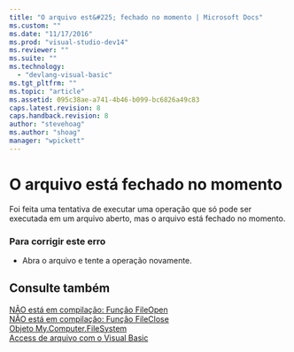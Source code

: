 ```yaml
---
title: "O arquivo est&#225; fechado no momento | Microsoft Docs"
ms.custom: ""
ms.date: "11/17/2016"
ms.prod: "visual-studio-dev14"
ms.reviewer: ""
ms.suite: ""
ms.technology: 
  - "devlang-visual-basic"
ms.tgt_pltfrm: ""
ms.topic: "article"
ms.assetid: 095c38ae-a741-4b46-b099-bc6826a49c83
caps.latest.revision: 8
caps.handback.revision: 8
author: "stevehoag"
ms.author: "shoag"
manager: "wpickett"
---
```

# O arquivo est&#225; fechado no momento
Foi feita uma tentativa de executar uma operação que só pode ser executada em um arquivo aberto, mas o arquivo está fechado no momento.  
  
### Para corrigir este erro  
  
-   Abra o arquivo e tente a operação novamente.  
  
## Consulte também  
 [NÃO está em compilação: Função FileOpen](http://msdn.microsoft.com/pt-br/0f07e1df-d4ea-44a9-a21c-76aa2e242f81)   
 [NÃO está em compilação: Função FileClose](http://msdn.microsoft.com/pt-br/f307b39f-a996-4ff6-ab13-e0b05ea5ab91)   
 [Objeto My.Computer.FileSystem](../../visual-basic/language-reference/objects/my-computer-filesystem-object.md)   
 [Access de arquivo com o Visual Basic](../../visual-basic/developing-apps/programming/drives-directories-files/file-access.md)